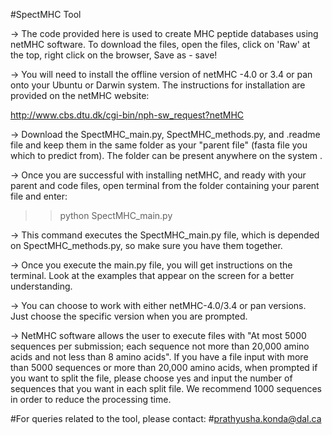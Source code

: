 #SpectMHC Tool

-> The code provided here is used to create MHC peptide databases using netMHC software.
To download the files, open the files, click on 'Raw' at the top, right click on the browser, Save as - save!

-> You will need to install the offline version of netMHC -4.0 or 3.4 or pan onto your Ubuntu or Darwin system. The instructions for installation are provided on the netMHC website:

http://www.cbs.dtu.dk/cgi-bin/nph-sw_request?netMHC

-> Download the SpectMHC_main.py, SpectMHC_methods.py, and .readme file and keep them in the same folder as your "parent file" (fasta file you which to predict from). The folder can be present anywhere on the system .

-> Once you are successful with installing netMHC, and ready with your parent and code files, open terminal from the folder containing your parent file and enter:

>>python SpectMHC_main.py

-> This command executes the SpectMHC_main.py file, which is depended on SpectMHC_methods.py, so make sure you have them together.

-> Once you execute the main.py file, you will get instructions on the terminal. Look at the examples that appear on the screen for a better understanding.

-> You can choose to work with either netMHC-4.0/3.4 or pan versions. Just choose the specific version when you are prompted.

-> NetMHC software allows the user to execute files with "At most 5000 sequences per submission; each sequence not more than 20,000 amino acids and not less than 8 amino acids". If you have a file input with more than 5000 sequences or more than 20,000 amino acids, when prompted if you want to split the file, please choose yes and input the number of sequences that you want in each split file. We recommend 1000 sequences in order to reduce the processing time.


#For queries related to the tool, please contact:
    #prathyusha.konda@dal.ca



